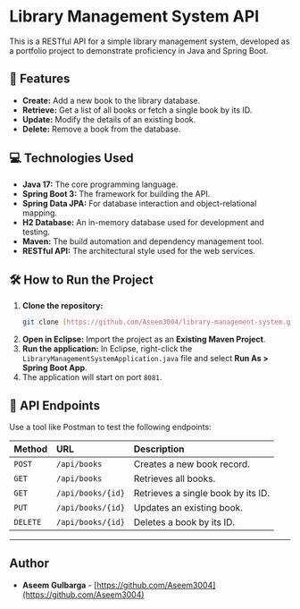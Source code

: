 # Library Management System API

This is a RESTful API for a simple library management system, developed as a portfolio project to demonstrate proficiency in Java and Spring Boot.

## 🚀 Features

* **Create:** Add a new book to the library database.
* **Retrieve:** Get a list of all books or fetch a single book by its ID.
* **Update:** Modify the details of an existing book.
* **Delete:** Remove a book from the database.

## 💻 Technologies Used

* **Java 17:** The core programming language.
* **Spring Boot 3:** The framework for building the API.
* **Spring Data JPA:** For database interaction and object-relational mapping.
* **H2 Database:** An in-memory database used for development and testing.
* **Maven:** The build automation and dependency management tool.
* **RESTful API:** The architectural style used for the web services.

## 🛠️ How to Run the Project

1.  **Clone the repository:**
    ```bash
    git clone [https://github.com/Aseem3004/library-management-system.git](https://github.com/Aseem3004/library-management-system.git)
    ```
2.  **Open in Eclipse:** Import the project as an **Existing Maven Project**.
3.  **Run the application:** In Eclipse, right-click the `LibraryManagementSystemApplication.java` file and select **Run As > Spring Boot App**.
4.  The application will start on port `8081`.

## 📌 API Endpoints

Use a tool like Postman to test the following endpoints:

| Method | URL | Description |
| :--- | :--- | :--- |
| `POST` | `/api/books` | Creates a new book record. |
| `GET` | `/api/books` | Retrieves all books. |
| `GET` | `/api/books/{id}` | Retrieves a single book by its ID. |
| `PUT` | `/api/books/{id}` | Updates an existing book. |
| `DELETE` | `/api/books/{id}` | Deletes a book by its ID. |

---

## Author

* **Aseem Gulbarga** - [https://github.com/Aseem3004](https://github.com/Aseem3004)